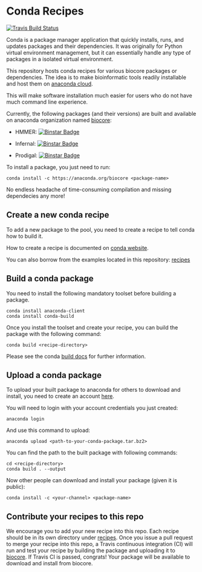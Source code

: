 # Conda Recipes
[![Travis Build Status](https://travis-ci.org/RNAer/conda-recipes.png?branch=master)](https://travis-ci.org/RNAer/conda-recipes)

Conda is a package manager application that quickly installs, runs, and updates packages and their dependencies. It was originally for Python virtual environment management, but it can essentially handle any type of packages in a isolated virtual environment.

This repository hosts conda recipes for various biocore packages or dependencies. The idea is to make bioinformatic tools readily installable and host them on [anaconda cloud](http://anaconda.org).

This will make software installation much easier for users who do not have much command line experience.

Currently, the following packages (and their versions) are built and available on anaconda organization named [biocore](https://anaconda.org/biocore):

* HMMER: [![Binstar Badge](https://anaconda.org/biocore/hmmer/badges/version.svg)](https://anaconda.org/biocore/hmmer)

* Infernal: [![Binstar Badge](https://anaconda.org/biocore/infernal/badges/version.svg)](https://anaconda.org/biocore/infernal)

* Prodigal: [![Binstar Badge](https://anaconda.org/biocore/prodigal/badges/version.svg)](https://anaconda.org/biocore/prodigal)



To install a package, you just need to run:

    conda install -c https://anaconda.org/biocore <package-name>

No endless headache of time-consuming compilation and missing dependecies any more!


## Create a new conda recipe
To add a new package to the pool, you need to create a recipe to tell conda how to build it.

How to create a recipe is documented on [conda website](http://conda-test.pydata.org/docs/build.html).

You can also borrow from the examples located in this repository: [recipes](https://github.com/biocore/conda-recipes/tree/master/recipes)


## Build a conda package
You need to install the following mandatory toolset before building a package.

    conda install anaconda-client
    conda install conda-build

Once you install the toolset and create your recipe, you can build the package with the following command:

    conda build <recipe-directory>

Please see the conda [build docs](http://conda.pydata.org/docs/building/build.html) for further information.

## Upload a conda package
To upload your built package to anaconda for others to download and install, you need to create an account [here](https://anaconda.org).

You will need to login with your account credentials you just created:

    anaconda login

And use this command to upload:

    anaconda upload <path-to-your-conda-package.tar.bz2>

You can find the path to the built package with following commands:

    cd <recipe-directory>
    conda build . --output

Now other people can download and install your package (given it is public):

    conda install -c <your-channel> <package-name>

## Contribute your recipes to this repo
We encourage you to add your new recipe into this repo. Each recipe should be in its own directory under [recipes](https://github.com/biocore/conda-recipes/tree/master/recipes). Once you issue a pull request to merge your recipe into this repo, a Travis continuous integration (CI) will run and test your recipe by building the package and uploading it to [biocore](https://anaconda.org/biocore). If Travis CI is passed, congrats! Your package will be available to download and install from biocore.
